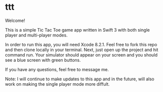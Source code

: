# ttt

Welcome!

This is a simple Tic Tac Toe game app written in Swift 3 with both single player and multi-player modes. 

In order to run this app, you will need Xcode 8.2.1. Feel free to fork this repo and then clone locally in your terminal.
Next, just open up the project and hit command run. Your simulator should appear on your screen and you should see a blue screen with green buttons.

If you have any questions, feel free to message me.


Note: I will continue to make updates to this app and in the future, will also work on making the single player mode more diffult.
